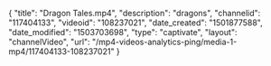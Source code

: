 {
    "title": "Dragon Tales.mp4",
    "description": "dragons",
    "channelid": "117404133",
    "videoid": "108237021",
    "date_created": "1501877588",
    "date_modified": "1503703698",
    "type": "captivate",
    "layout": "channelVideo",
    "url": "\/mp4-videos-analytics-ping\/media-1-mp4\/117404133-108237021"
}